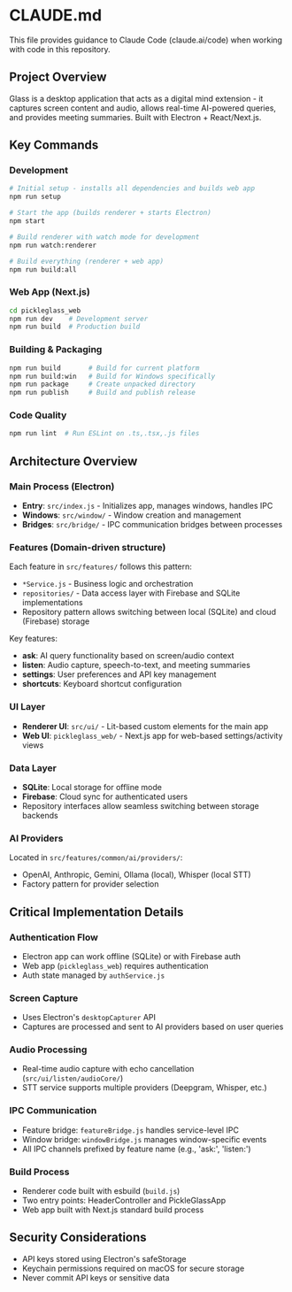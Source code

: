 # CLAUDE.md

This file provides guidance to Claude Code (claude.ai/code) when working with code in this repository.

## Project Overview

Glass is a desktop application that acts as a digital mind extension - it captures screen content and audio, allows real-time AI-powered queries, and provides meeting summaries. Built with Electron + React/Next.js.

## Key Commands

### Development
```bash
# Initial setup - installs all dependencies and builds web app
npm run setup

# Start the app (builds renderer + starts Electron)
npm start

# Build renderer with watch mode for development
npm run watch:renderer

# Build everything (renderer + web app)
npm run build:all
```

### Web App (Next.js)
```bash
cd pickleglass_web
npm run dev    # Development server
npm run build  # Production build
```

### Building & Packaging
```bash
npm run build       # Build for current platform
npm run build:win   # Build for Windows specifically
npm run package     # Create unpacked directory
npm run publish     # Build and publish release
```

### Code Quality
```bash
npm run lint  # Run ESLint on .ts,.tsx,.js files
```

## Architecture Overview

### Main Process (Electron)
- **Entry**: `src/index.js` - Initializes app, manages windows, handles IPC
- **Windows**: `src/window/` - Window creation and management
- **Bridges**: `src/bridge/` - IPC communication bridges between processes

### Features (Domain-driven structure)
Each feature in `src/features/` follows this pattern:
- `*Service.js` - Business logic and orchestration
- `repositories/` - Data access layer with Firebase and SQLite implementations
- Repository pattern allows switching between local (SQLite) and cloud (Firebase) storage

Key features:
- **ask**: AI query functionality based on screen/audio context
- **listen**: Audio capture, speech-to-text, and meeting summaries
- **settings**: User preferences and API key management
- **shortcuts**: Keyboard shortcut configuration

### UI Layer
- **Renderer UI**: `src/ui/` - Lit-based custom elements for the main app
- **Web UI**: `pickleglass_web/` - Next.js app for web-based settings/activity views

### Data Layer
- **SQLite**: Local storage for offline mode
- **Firebase**: Cloud sync for authenticated users
- Repository interfaces allow seamless switching between storage backends

### AI Providers
Located in `src/features/common/ai/providers/`:
- OpenAI, Anthropic, Gemini, Ollama (local), Whisper (local STT)
- Factory pattern for provider selection

## Critical Implementation Details

### Authentication Flow
- Electron app can work offline (SQLite) or with Firebase auth
- Web app (`pickleglass_web`) requires authentication
- Auth state managed by `authService.js`

### Screen Capture
- Uses Electron's `desktopCapturer` API
- Captures are processed and sent to AI providers based on user queries

### Audio Processing
- Real-time audio capture with echo cancellation (`src/ui/listen/audioCore/`)
- STT service supports multiple providers (Deepgram, Whisper, etc.)

### IPC Communication
- Feature bridge: `featureBridge.js` handles service-level IPC
- Window bridge: `windowBridge.js` manages window-specific events
- All IPC channels prefixed by feature name (e.g., 'ask:', 'listen:')

### Build Process
- Renderer code built with esbuild (`build.js`)
- Two entry points: HeaderController and PickleGlassApp
- Web app built with Next.js standard build process

## Security Considerations
- API keys stored using Electron's safeStorage
- Keychain permissions required on macOS for secure storage
- Never commit API keys or sensitive data